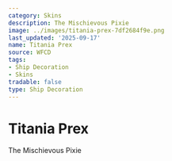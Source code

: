 ```yaml
---
category: Skins
description: The Mischievous Pixie
image: ../images/titania-prex-7df2684f9e.png
last_updated: '2025-09-17'
name: Titania Prex
source: WFCD
tags:
- Ship Decoration
- Skins
tradable: false
type: Ship Decoration
---
```


# Titania Prex

The Mischievous Pixie

